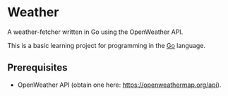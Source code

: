 # Weather

A weather-fetcher written in Go using the OpenWeather API.

This is a basic learning project for programming in the [Go](http://golang.org/) language.

## Prerequisites

- OpenWeather API (obtain one here: https://openweathermap.org/api).
